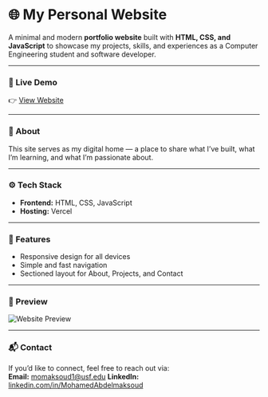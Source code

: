 # 🌐 My Personal Website

A minimal and modern **portfolio website** built with **HTML, CSS, and JavaScript** to showcase my projects, skills, and experiences as a Computer Engineering student and software developer.

---

### 🔗 Live Demo  
👉 [View Website](https://my-website-theta-sand.vercel.app/)

---

### 🧠 About  
This site serves as my digital home — a place to share what I’ve built, what I’m learning, and what I’m passionate about.

---

### ⚙️ Tech Stack  
- **Frontend:** HTML, CSS, JavaScript  
- **Hosting:** Vercel  

---

### 🚀 Features  
- Responsive design for all devices  
- Simple and fast navigation  
- Sectioned layout for About, Projects, and Contact

---

### 📸 Preview  
![Website Preview](https://my-website-theta-sand.vercel.app/preview.png)

---

### 📬 Contact  
If you’d like to connect, feel free to reach out via:  
**Email:** momaksoud1@usf.edu
**LinkedIn:** [linkedin.com/in/MohamedAbdelmaksoud]([https://linkedin.com/in/yourname](https://www.linkedin.com/in/mohamed-abdelmaksoud-6b416b295/))
